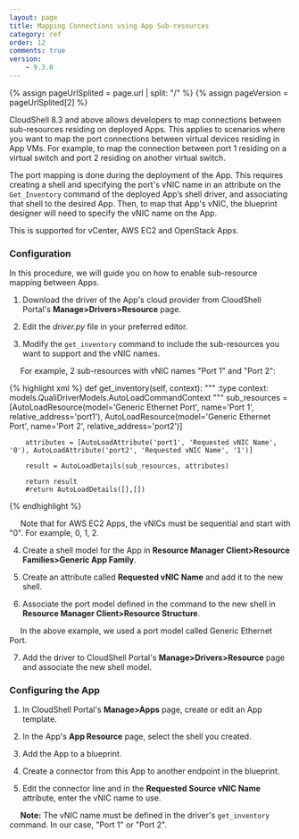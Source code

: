 ```yaml
---
layout: page
title: Mapping Connections using App Sub-resources
category: ref
order: 12
comments: true
version:
    - 9.3.0
---
```


{% assign pageUrlSplited = page.url | split: "/" %}
{% assign pageVersion = pageUrlSplited[2] %}

CloudShell 8.3 and above allows developers to map connections between sub-resources residing on deployed Apps. This applies to scenarios where you want to map the port connections between virtual devices residing in App VMs. For example, to map the connection between port 1 residing on a virtual switch and port 2 residing on another virtual switch.

The port mapping is done during the deployment of the App. This requires creating a shell and specifying the port's vNIC name in an attribute on the `Get_Inventory` command of the deployed App’s shell driver, and associating that shell to the desired App. Then, to map that App's vNIC, the blueprint designer will need to specify the vNIC name on the App.

This is supported for vCenter, AWS EC2 and OpenStack Apps.

### Configuration

In this procedure, we will guide you on how to enable sub-resource mapping between Apps.

1) Download the driver of the App's cloud provider from CloudShell Portal's **Manage>Drivers>Resource** page.

2) Edit the *driver.py* file in your preferred editor.

3) Modify the `get_inventory` command to include the sub-resources you want to support and the vNIC names.

&nbsp;&nbsp;&nbsp;&nbsp;&nbsp;For example, 2 sub-resources with vNIC names "Port 1" and "Port 2":

{% highlight xml %}
    def get_inventory(self, context):
        """
        :type context: models.QualiDriverModels.AutoLoadCommandContext
        """
        sub_resources = [AutoLoadResource(model='Generic Ethernet Port', name='Port 1', relative_address='port1'),
                         AutoLoadResource(model='Generic Ethernet Port', name='Port 2', relative_address='port2')]

        attributes = [AutoLoadAttribute('port1', 'Requested vNIC Name', '0'), AutoLoadAttribute('port2', 'Requested vNIC Name', '1')]

        result = AutoLoadDetails(sub_resources, attributes)

        return result
        #return AutoLoadDetails([],[])
 {% endhighlight %}

&nbsp;&nbsp;&nbsp;&nbsp;&nbsp;Note that for AWS EC2 Apps, the vNICs must be sequential and start with "0". For example, 0, 1, 2.

4) Create a shell model for the App in **Resource Manager Client>Resource Families>Generic App Family**.

5) Create an attribute called **Requested vNIC Name** and add it to the new shell.

6) Associate the port model defined in the command to the new shell in **Resource Manager Client>Resource Structure**. 

&nbsp;&nbsp;&nbsp;&nbsp;&nbsp;In the above example, we used a port model called Generic Ethernet Port.

7) Add the driver to CloudShell Portal's **Manage>Drivers>Resource** page and associate the new shell model.

### Configuring the App

1) In CloudShell Portal's **Manage>Apps** page, create or edit an App template.

2) In the App's **App Resource** page, select the shell you created.

3) Add the App to a blueprint.

4) Create a connector from this App to another endpoint in the blueprint.

5) Edit the connector line and in the **Requested Source vNIC Name** attribute, enter the vNIC name to use.

&nbsp;&nbsp;&nbsp;&nbsp;&nbsp;**Note:** The vNIC name must be defined in the driver's `get_inventory` command. In our case, "Port 1" or "Port 2".
